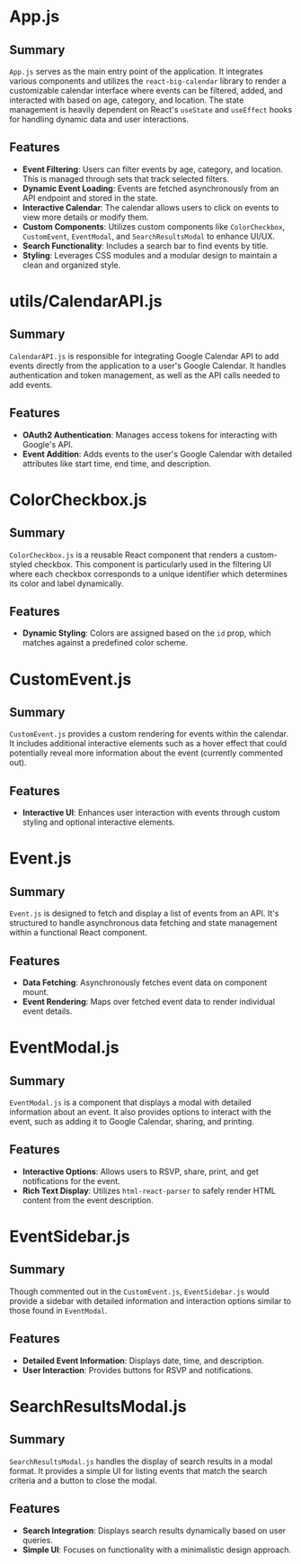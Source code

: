 # App.js

## Summary
`App.js` serves as the main entry point of the application. It integrates various components and utilizes the `react-big-calendar` library to render a customizable calendar interface where events can be filtered, added, and interacted with based on age, category, and location. The state management is heavily dependent on React's `useState` and `useEffect` hooks for handling dynamic data and user interactions.

## Features
- **Event Filtering**: Users can filter events by age, category, and location. This is managed through sets that track selected filters.
- **Dynamic Event Loading**: Events are fetched asynchronously from an API endpoint and stored in the state.
- **Interactive Calendar**: The calendar allows users to click on events to view more details or modify them.
- **Custom Components**: Utilizes custom components like `ColorCheckbox`, `CustomEvent`, `EventModal`, and `SearchResultsModal` to enhance UI/UX.
- **Search Functionality**: Includes a search bar to find events by title.
- **Styling**: Leverages CSS modules and a modular design to maintain a clean and organized style.

# utils/CalendarAPI.js

## Summary
`CalendarAPI.js` is responsible for integrating Google Calendar API to add events directly from the application to a user's Google Calendar. It handles authentication and token management, as well as the API calls needed to add events.

## Features
- **OAuth2 Authentication**: Manages access tokens for interacting with Google's API.
- **Event Addition**: Adds events to the user's Google Calendar with detailed attributes like start time, end time, and description.

# ColorCheckbox.js

## Summary
`ColorCheckbox.js` is a reusable React component that renders a custom-styled checkbox. This component is particularly used in the filtering UI where each checkbox corresponds to a unique identifier which determines its color and label dynamically.

## Features
- **Dynamic Styling**: Colors are assigned based on the `id` prop, which matches against a predefined color scheme.

# CustomEvent.js

## Summary
`CustomEvent.js` provides a custom rendering for events within the calendar. It includes additional interactive elements such as a hover effect that could potentially reveal more information about the event (currently commented out).

## Features
- **Interactive UI**: Enhances user interaction with events through custom styling and optional interactive elements.

# Event.js

## Summary
`Event.js` is designed to fetch and display a list of events from an API. It's structured to handle asynchronous data fetching and state management within a functional React component.

## Features
- **Data Fetching**: Asynchronously fetches event data on component mount.
- **Event Rendering**: Maps over fetched event data to render individual event details.

# EventModal.js

## Summary
`EventModal.js` is a component that displays a modal with detailed information about an event. It also provides options to interact with the event, such as adding it to Google Calendar, sharing, and printing.

## Features
- **Interactive Options**: Allows users to RSVP, share, print, and get notifications for the event.
- **Rich Text Display**: Utilizes `html-react-parser` to safely render HTML content from the event description.

# EventSidebar.js

## Summary
Though commented out in the `CustomEvent.js`, `EventSidebar.js` would provide a sidebar with detailed information and interaction options similar to those found in `EventModal`.

## Features
- **Detailed Event Information**: Displays date, time, and description.
- **User Interaction**: Provides buttons for RSVP and notifications.

# SearchResultsModal.js

## Summary
`SearchResultsModal.js` handles the display of search results in a modal format. It provides a simple UI for listing events that match the search criteria and a button to close the modal.

## Features
- **Search Integration**: Displays search results dynamically based on user queries.
- **Simple UI**: Focuses on functionality with a minimalistic design approach.
